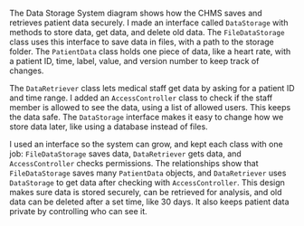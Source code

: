 The Data Storage System diagram shows how the CHMS saves and retrieves patient data securely. I made an interface called `DataStorage` with methods to store data, get data, and delete old data. The `FileDataStorage` class uses this interface to save data in files, with a path to the storage folder. The `PatientData` class holds one piece of data, like a heart rate, with a patient ID, time, label, value, and version number to keep track of changes.

The `DataRetriever` class lets medical staff get data by asking for a patient ID and time range. I added an `AccessController` class to check if the staff member is allowed to see the data, using a list of allowed users. This keeps the data safe. The `DataStorage` interface makes it easy to change how we store data later, like using a database instead of files.

I used an interface so the system can grow, and kept each class with one job: `FileDataStorage` saves data, `DataRetriever` gets data, and `AccessController` checks permissions. The relationships show that `FileDataStorage` saves many `PatientData` objects, and `DataRetriever` uses `DataStorage` to get data after checking with `AccessController`. This design makes sure data is stored securely, can be retrieved for analysis, and old data can be deleted after a set time, like 30 days. It also keeps patient data private by controlling who can see it.